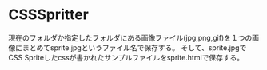 # CSSSpritter
現在のフォルダか指定したフォルダにある画像ファイル(jpg,png,gif)を１つの画像にまとめてsprite.jpgというファイル名で保存する。
そして、sprite.jpgでCSS Spriteしたcssが書かれたサンプルファイルをsprite.htmlで保存する。
